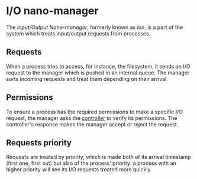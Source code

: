 # I/O nano-manager

The _Input/Output Nano-manager_, formerly known as *Ion*, is a part of the system which treats input/output requests from processes.

## Requests

When a process tries to access, for instance, the filesystem, it sends an I/O request to the manager which is pushed in an internal queue. The manager sorts incoming requests and treat them depending on their arrival.

## Permissions

To ensure a process has the required permissions to make a specific I/O request, the manager asks the [controller](controller.md) to verify its permissions. The controller's response makes the manager accept or reject the request.

## Requests priority

Requests are treated by priority, which is made both of its arrival timestamp (first one, first out) but also of the process' priority: a process with an higher priority will see its I/O requests treated more quickly.
